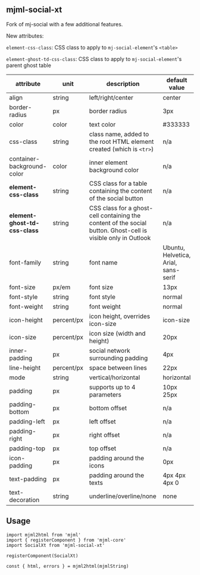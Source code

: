 ## mjml-social-xt

Fork of mj-social with a few additional features.

New attributes:

`element-css-class`: CSS class to apply to `mj-social-element`'s `<table>`

`element-ghost-td-css-class`: CSS class to apply to `mj-social-element`'s parent ghost table


attribute                   | unit        | description                   | default value
----------------------------|-------------|-------------------------------|---------------------------
align                       | string      | left/right/center             | center
border-radius               | px          | border radius                 | 3px
color                       | color       | text color                    | #333333
css-class                   | string      | class name, added to the root HTML element created (which is `<tr>`) | n/a
container-background-color  | color       | inner element background color                     | n/a
**element-css-class**       | string      | CSS class for a table containing the content of the social button | n/a
**element-ghost-td-css-class**       | string      | CSS class for a ghost-cell containing the content of the social button. Ghost-cell is visible only in Outlook | n/a
font-family                 | string      | font name                     | Ubuntu, Helvetica, Arial, sans-serif
font-size                   | px/em       | font size                     | 13px
font-style                  | string      | font style                    | normal
font-weight                 | string      | font weight                   | normal
icon-height                 | percent/px  | icon height, overrides icon-size | icon-size
icon-size                   | percent/px  | icon size (width and height)  | 20px
inner-padding               | px          | social network surrounding padding                 | 4px
line-height                 | percent/px  | space between lines           | 22px
mode                        | string      | vertical/horizontal           | horizontal
padding                     | px          | supports up to 4 parameters                       | 10px 25px
padding-bottom              | px          | bottom offset                    | n/a
padding-left                | px          | left offset                      | n/a
padding-right               | px          | right offset                       | n/a
padding-top                 | px          | top offset                         | n/a
icon-padding                | px          | padding around the icons      | 0px
text-padding                | px          | padding around the texts      | 4px 4px 4px 0
text-decoration             | string      | underline/overline/none       | none

## Usage

```
import mjml2html from 'mjml'
import { registerComponent } from 'mjml-core'
import SocialXt from 'mjml-social-xt'

registerComponent(SocialXt)

const { html, errors } = mjml2html(mjmlString)
```
